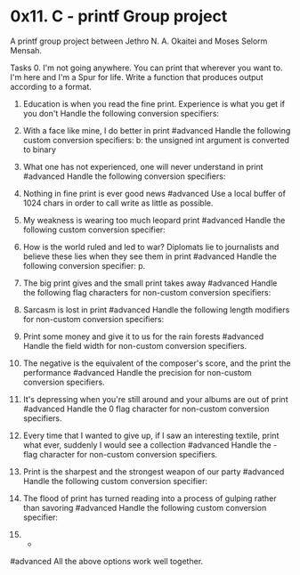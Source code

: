 0x11. C - printf
Group project
=============
A printf group project between Jethro N. A. Okaitei and Moses Selorm  Mensah.

Tasks
0. I'm not going anywhere. You can print that wherever you want to. I'm here and I'm a Spur for life.
Write a function that produces output according to a format.


1. Education is when you read the fine print. Experience is what you get if you don't
Handle the following conversion specifiers:


2. With a face like mine, I do better in print
#advanced
Handle the following custom conversion specifiers:
b: the unsigned int argument is converted to binary


3. What one has not experienced, one will never understand in print
#advanced
Handle the following conversion specifiers:


4. Nothing in fine print is ever good news
#advanced
Use a local buffer of 1024 chars in order to call write as little as possible.


5. My weakness is wearing too much leopard print
#advanced
Handle the following custom conversion specifier:


6. How is the world ruled and led to war? Diplomats lie to journalists and believe these lies when they see them in print
#advanced
Handle the following conversion specifier: p.


7. The big print gives and the small print takes away
#advanced
Handle the following flag characters for non-custom conversion specifiers:


8. Sarcasm is lost in print
#advanced
Handle the following length modifiers for non-custom conversion specifiers:


9. Print some money and give it to us for the rain forests
#advanced
Handle the field width for non-custom conversion specifiers.


10. The negative is the equivalent of the composer's score, and the print the performance
#advanced
Handle the precision for non-custom conversion specifiers.


11. It's depressing when you're still around and your albums are out of print
#advanced
Handle the 0 flag character for non-custom conversion specifiers.



12. Every time that I wanted to give up, if I saw an interesting textile, print what ever,
suddenly I would see a collection
#advanced
Handle the - flag character for non-custom conversion specifiers.


13. Print is the sharpest and the strongest weapon of our party
#advanced
Handle the following custom conversion specifier:



14. The flood of print has turned reading into a process of gulping rather than savoring
#advanced
Handle the following custom conversion specifier:


15. *
#advanced
All the above options work well together.
